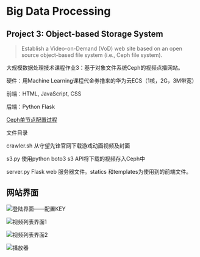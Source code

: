 # Big Data Processing
## Project 3: Object-based Storage System
> Establish a Video-on-Demand (VoD) web site based on an open source object-based file system (i.e., Ceph file system).



大规模数据处理技术课程作业3：基于对象文件系统Ceph的视频点播网站。

硬件：用Machine Learning课程代金券撸来的华为云ECS（1核，2G，3M带宽）

前端：HTML, JavaScript, CSS

后端：Python Flask



[Ceph单节点配置过程](ceph.md )



文件目录

crawler.sh    从守望先锋官网下载游戏动画视频及封面

s3.py    使用python boto3 s3 API将下载的视频存入Ceph中

server.py    Flask web 服务器文件。statics 和templates为使用到的前端文件。





## 网站界面

![登陆界面——配置KEY](https://upload-images.jianshu.io/upload_images/13843118-2382749ae63d1616.PNG)

![视频列表界面1](https://upload-images.jianshu.io/upload_images/13843118-070c612432bc6fcf.PNG)

![视频列表界面2](https://upload-images.jianshu.io/upload_images/13843118-5c0bb4c6cf8e0328.PNG)

![播放器](https://upload-images.jianshu.io/upload_images/13843118-a6911034e0a3b7cf.PNG)





